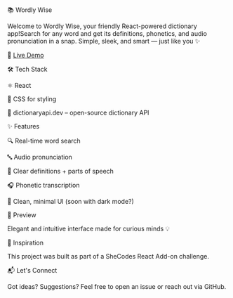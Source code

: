 📚 Wordly Wise

Welcome to Wordly Wise, your friendly React-powered dictionary app!Search for any word and get its definitions, phonetics, and audio pronunciation in a snap. Simple, sleek, and smart — just like you ✨

🔗 [Live Demo](https://wordly-wise.netlify.app/)


🛠️ Tech Stack

⚛️ React

🎨 CSS for styling

📡 dictionaryapi.dev – open-source dictionary API

✨ Features

🔍 Real-time word search

🔤 Audio pronunciation

📖 Clear definitions + parts of speech

🎧 Phonetic transcription

🌙 Clean, minimal UI (soon with dark mode?)


📸 Preview

Elegant and intuitive interface made for curious minds 💡

🧐 Inspiration

This project was built as part of a SheCodes React Add-on challenge. 


📬 Let's Connect

Got ideas? Suggestions? Feel free to open an issue or reach out via GitHub.

